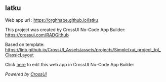 ## latku
Web app url : https://orghhabe.github.io/latku

This project was created by CrossUI No-Code App Builder: https://crossui.com/RADGithub

Based on template: https://linb.github.io/CrossUI_Assets/assets/projects/Simple/xui_project_tpl_ClassicLayout

Click [here](https://crossui.com/RADGithub/#!from=github&owner=orghhabe&repo=latku) to edit this web app in CrossUI No-Code App Builder

<i>Powered by [CrossUI](https://crossui.com)</i>
